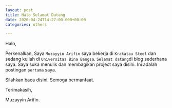 ```yaml
---
layout: post
title: Halo Selamat Datang
date: 2020-04-24T14:27:00.000+00:00
categories: others

---
```

Halo,

Perkenalkan, Saya `Muzayyin Arifin` saya bekerja di `Krakatau Steel` dan sedang kuliah di `Universitas Bina Bangsa`.
`Selamat datang`di blog sederhana saya. 
Saya suka menulis dan membagikan project saya disini. Ini adalah postingan `pertama` saya.

Silahkan baca disini. Semoga bermanfaat.



Terimakasih,


Muzayyin Arifin.